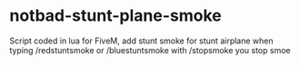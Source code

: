 # notbad-stunt-plane-smoke
Script coded in lua for FiveM, add stunt smoke for stunt airplane when typing /redstuntsmoke or /bluestuntsmoke with /stopsmoke you stop smoe
